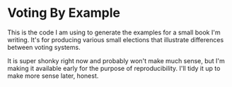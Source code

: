 # Voting By Example

This is the code I am using to generate the examples for a small book I'm
writing. It's for producing various small elections that illustrate differences
between voting systems.

It is super shonky right now and probably won't make much sense, but I'm
making it available early for the purpose of reproducibility. I'll tidy it up
to make more sense later, honest.
